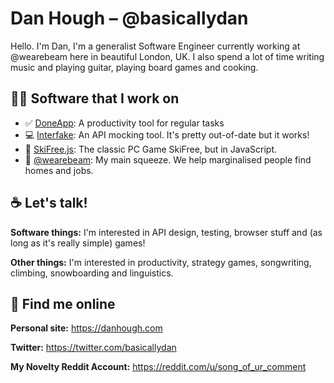 # Dan Hough – @basicallydan

Hello. I'm Dan, I'm a generalist Software Engineer currently working at
@wearebeam here in beautiful London, UK. I also spend a lot of time
writing music and playing guitar, playing board games and cooking.

## 👨‍💻 Software that I work on

* :white_check_mark: [DoneApp](http://danhough.com/blog/done-devlog-3/): A productivity tool for regular tasks
* 💻 [Interfake](https://github.com/basicallydan/interfake): An API mocking tool. It's pretty out-of-date but it works!
* 🎿 [SkiFree.js](http://basicallydan.github.io/skifree.js/): The classic PC Game SkiFree, but in JavaScript.
* 🏡 [@wearebeam](https://junglescout.com): My main squeeze. We help marginalised people find homes and jobs.

## :coffee: Let's talk!

**Software things:** I'm interested in API design, testing, browser stuff and
(as long as it's really simple) games!

**Other things:** I'm interested in productivity, strategy games, songwriting,
climbing, snowboarding and linguistics.

## :telescope: Find me online

**Personal site:** https://danhough.com

**Twitter:** https://twitter.com/basicallydan

**My Novelty Reddit Account:** https://reddit.com/u/song_of_ur_comment

